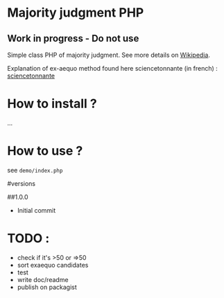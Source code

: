 # Majority judgment PHP 

## Work in progress - Do not use

Simple class PHP of majority judgment. See more details on [Wikipedia](https://en.wikipedia.org/wiki/Majority_judgment).

Explanation of ex-aequo method found here sciencetonnante (in french) : [sciencetonnante](https://sciencetonnante.wordpress.com/2016/10/21/reformons-lelection-presidentielle/)


# How to install ?

...


# How to use ?

see ``demo/index.php``

#versions

##1.0.0
- Initial commit


# TODO :
- check if it's >50 or =>50 
- sort exaequo candidates
- test
- write doc/readme
- publish on packagist




